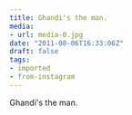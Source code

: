 ```yaml
---
title: Ghandi's the man.
media:
- url: media-0.jpg
date: "2011-08-06T16:33:06Z"
draft: false
tags:
- imported
- from-instagram
---
```

Ghandi's the man.
